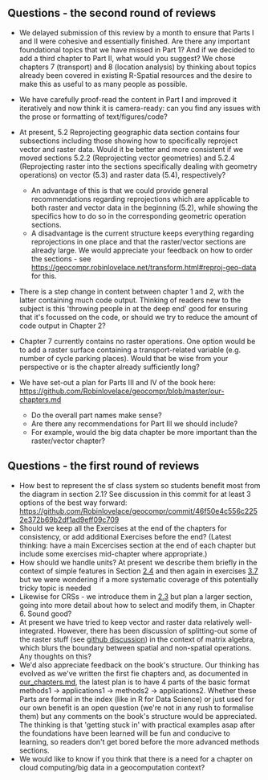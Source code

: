 ## Questions - the second round of reviews

- We delayed submission of this review by a month to ensure that Parts I and II were cohesive and essentially finished. Are there any important foundational topics that we have missed in Part 1? And if we decided to add a third chapter to Part II, what would you suggest? We chose chapters 7 (transport) and 8 (location analysis) by thinking about topics already been covered in existing R-Spatial resources and the desire to make this as useful to as many people as possible.

- We have carefully proof-read the content in Part I and improved it iteratively and now think it is camera-ready: can you find any issues with the prose or formatting of text/figures/code?

- At present, 5.2 Reprojecting geographic data section contains four subsections including those showing how to specifically reproject vector and raster data.
Would it be better and more consistent if we moved sections 5.2.2 (Reprojecting vector geometries) and 5.2.4 (Reprojecting raster into the sections specifically dealing with geometry operations) on vector (5.3) and raster data (5.4), respectively?
    - An advantage of this is that we could provide general recommendations regarding reprojections which are applicable to both raster and vector data in the beginning (5.2), while showing the specifics how to do so in the corresponding geometric operation sections.
    - A disadvantage is the current structure keeps everything regarding reprojections in one place and that the raster/vector sections are already large. We would appreciate your feedback on how to order the sections - see https://geocompr.robinlovelace.net/transform.html#reproj-geo-data for this.

- There is a step change in content between chapter 1 and 2, with the latter containing much code output. Thinking of readers new to the subject is this 'throwing people in at the deep end' good for ensuring that it's focussed on the code, or should we try to reduce the amount of code output in Chapter 2?

- Chapter 7 currently contains no raster operations. One option would be to add a raster surface containing a transport-related variable (e.g. number of cycle parking places). Would that be wise from your perspective or is the chapter already sufficiently long?

- We have set-out a plan for Parts III and IV of the book here: https://github.com/Robinlovelace/geocompr/blob/master/our-chapters.md
    - Do the overall part names make sense?
    - Are there any recommendations for Part III we should include? 
    - For example, would the big data chapter be more important than the raster/vector chapter? 

## Questions - the first round of reviews

- How best to represent the sf class system so students benefit most from the diagram in section 2.1? See discussion in this commit for at least 3 options of the best way forward: https://github.com/Robinlovelace/geocompr/commit/46f50e4c556c2252e372b69b2df1ad9eff09c709
- Should we keep all the Exercises at the end of the chapters for consistency, or add additional Exercises before the end? (Latest thinking: have a main Excercises section at the end of each chapter but include some exercises mid-chapter where appropriate.)
- How should we handle units? At present we describe them briefly in the context of simple features in Section [2.4](http://robinlovelace.net/geocompr/spatial-class.html#units) and then again in exercises [3.7](http://robinlovelace.net/geocompr/attr.html#exercises-2) but we were wondering if a more systematic coverage of this potentially tricky topic is needed
- Likewise for CRSs - we introduce them in [2.3](http://robinlovelace.net/geocompr/spatial-class.html#crs-intro) but plan a larger section, going into more detail about how to select and modify them, in Chapter 6. Sound good?
- At present we have tried to keep vector and raster data relatively well-integrated. However, there has been discussion of splitting-out some of the raster stuff (see [github discussion](https://github.com/Robinlovelace/geocompr/pull/80#discussion_r135806844)) in the context of matrix algebra, which blurs the boundary between spatial and non-spatial operations. Any thoughts on this?
- We'd also appreciate feedback on the book's structure. Our thinking has evolved as we've written the first fie chapters and, as documented in [our_chapters.md](https://github.com/Robinlovelace/geocompr/blob/master/our_chapters.md), the latest plan is to have 4 parts of the basic format methods1 -> applications1 -> methods2 -> applications2. Whether these Parts are formal in the index (like in R for Data Science) or just used for our own benefit is an open question (we're not in any rush to formalise them) but any comments on the book's structure would be appreciated. The thinking is that 'getting stuck in' with practical examples asap after the foundations have been learned will be fun and conducive to learning, so readers don't get bored before the more advanced methods sections.
- We would like to know if you think that there is a need for a chapter on cloud computing/big data in a geocomputation context?
